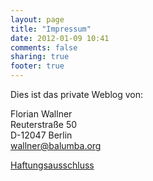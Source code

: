 ```yaml
---
layout: page
title: "Impressum"
date: 2012-01-09 10:41
comments: false
sharing: true
footer: true
---
```

Dies ist das private Weblog von:

Florian Wallner <br/>
Reuterstraße 50 <br/>
D-12047 Berlin  <br/>
<wallner@balumba.org>

[Haftungsausschluss][1]

[1]: http://www.disclaimer.de/disclaimer.htm?farbe=FFFFFF/000000/000000/000000

